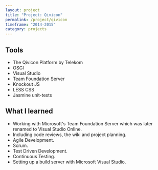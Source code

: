 ```yaml
---
layout: project
title: "Project: Qivicon"
permalink: /project/qivicon
timeframe: "2014-2015"
category: projects
---
```


## Tools

 - The Qivicon Platform by Telekom
 - OSGI
 - Visual Studio
 - Team Foundation Server
 - Knockout JS
 - LESS CSS
 - Jasmine unit-tests
 
## What I learned

 - Working with Microsoft's Team Foundation Server which was later renamed to Visual Studio Online.
 - Including code reviews, the wiki and project planning.
 - Agile Development.
 - Scrum.
 - Test Driven Development.
 - Continuous Testing.
 - Setting up a build server with Microsoft Visual Studio.